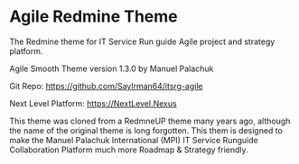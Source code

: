 # Agile Redmine Theme
The Redmine theme for IT Service Run guide Agile project and strategy platform.

Agile Smooth Theme version 1.3.0 by Manuel Palachuk

Git Repo: https://github.com/Saylrman64/itsrg-agile

Next Level Platform: https://NextLevel.Nexus

This theme was cloned from a RedmneUP theme many years ago, although the name of the original theme is long forgotten.
This them is designed to make the Manuel Palachuk International (MPI) IT Service Runguide Collaboration Platform much more Roadmap & Strategy friendly.
